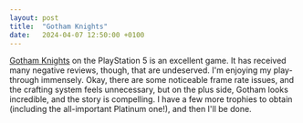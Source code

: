 ```yaml
---
layout: post
title:  "Gotham Knights"
date:   2024-04-07 12:50:00 +0100
---
```


[Gotham Knights](https://www.metacritic.com/game/gotham-knights/) on the PlayStation 5 is an excellent game. It has received many negative reviews, though, that are undeserved. I'm enjoying my play-through immensely. Okay, there are some noticeable frame rate issues, and the crafting system feels unnecessary, but on the plus side, Gotham looks incredible, and the story is compelling. I have a few more trophies to obtain (including the all-important Platinum one!), and then I'll be done.
